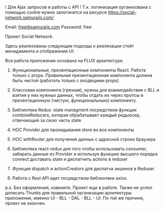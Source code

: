 ! Для Ajax запросов и работы с API !
Т.к. логинизация организована с помощью cookie нужно
залогинится на ресурсе https://social-network.samuraijs.com/

Email: free@samuraijs.com
Password: free



Проект Social Network. 

Здесь реализованы следующие подходы к реализации стейт менеджмента и отображения UI:

Вся работа приложения основана на FLUX архитектуре.

1) Функциональные, презентационные компоненты  React. Работа только с props.
Правильная презентационная компонента должна быть чистой (работать только с входящими props)

2) Классовая компонента (грязная), нужны для взаимодействия с BLL и взятия у них нужных данных,
чтобы отдать их через пропсы в презентационную (чистую, функциональныю) компоненту.

2) Библиотека Redux: state managment посредством функции combineReducers, 
которая обрабатывает каждый редьюсер, отвечающий за свою часть state

3) HOC Provider для прокидывания store во все компоненты

4) HOC withRouter для получения данных с адресной строки браузера

5) Библиотека react-redux для того чтобы использовать consumer, забирать данные
из Provider и используя функцию высшего порядка connect доставать state и диспатчить actions в reduser

6) Функция dispatch и actionCreators для диспатча экшенов в Reduser 

7) Работа с Rest API идет посредством библиотеки axios.



p.s. Без оформления, извините. Проект еще в работе. Также не успел дописать Thunks для правильной 
организации архитектуры приложения, именно UI - BLL - DAL - BLL - UI.
По той же причине, проект не окончен.
